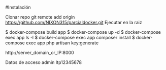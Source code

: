 #Instalación

Clonar repo git remote add origin https://github.com/NIXON315/parcialdocker.git
Ejecutar en la raiz 

$ docker-compose build app
$ docker-compose up -d
$ docker-compose exec app ls -l
$ docker-compose exec app composer install
$ docker-compose exec app php artisan key:generate

http://server_domain_or_IP:8000

Datos de acceso admin Itp12345678

